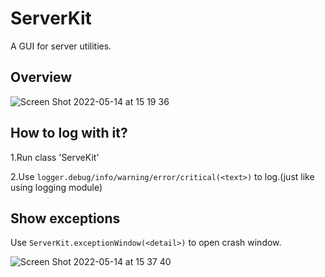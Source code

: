 # ServerKit
A GUI for server utilities.

## Overview
![Screen Shot 2022-05-14 at 15 19 36](https://user-images.githubusercontent.com/89689293/168415391-0dde82fa-ad4c-438c-8373-16d04f84343b.png)

## How to log with it?
1.Run class 'ServeKit'

2.Use `logger.debug/info/warning/error/critical(<text>)` to log.(just like using logging module)

## Show exceptions
Use `ServerKit.exceptionWindow(<detail>)` to open crash window.

![Screen Shot 2022-05-14 at 15 37 40](https://user-images.githubusercontent.com/89689293/168416050-b43e9c9b-9216-4de3-9d9d-760b4bba1931.png)
